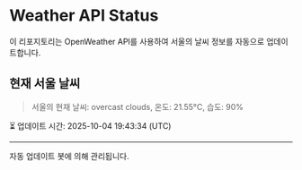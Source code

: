 
# Weather API Status

이 리포지토리는 OpenWeather API를 사용하여 서울의 날씨 정보를 자동으로 업데이트합니다.

## 현재 서울 날씨
> 서울의 현재 날씨: overcast clouds, 온도: 21.55°C, 습도: 90%

⏳ 업데이트 시간: 2025-10-04 19:43:34 (UTC)

---
자동 업데이트 봇에 의해 관리됩니다.
